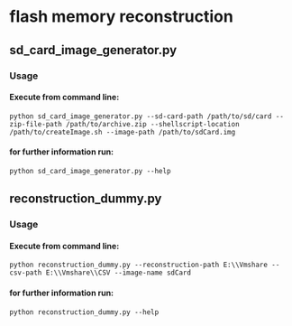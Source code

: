 # flash memory reconstruction

## sd_card_image_generator.py
### Usage
#### Execute from command line:
````
python sd_card_image_generator.py --sd-card-path /path/to/sd/card --zip-file-path /path/to/archive.zip --shellscript-location /path/to/createImage.sh --image-path /path/to/sdCard.img
````
#### for further information run:
````
python sd_card_image_generator.py --help
````

## reconstruction_dummy.py
### Usage
#### Execute from command line:
````
python reconstruction_dummy.py --reconstruction-path E:\\Vmshare --csv-path E:\\Vmshare\\CSV --image-name sdCard
````
#### for further information run:
````
python reconstruction_dummy.py --help